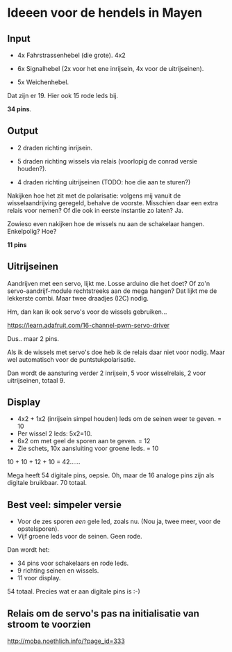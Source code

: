 # Ideeen voor de hendels in Mayen


## Input

- 4x Fahrstrassenhebel (die grote). 4x2

- 6x Signalhebel (2x voor het ene inrijsein, 4x voor de uitrijseinen).

- 5x Weichenhebel.

Dat zijn er 19. Hier ook 15 rode leds bij.

**34 pins**.


## Output

- 2 draden richting inrijsein.

- 5 draden richting wissels via relais (voorlopig de conrad versie houden?).

- 4 draden richting uitrijseinen (TODO: hoe die aan te sturen?)

Nakijken hoe het zit met de polarisatie: volgens mij vanuit de wisselaandrijving geregeld, behalve de voorste. Misschien daar een extra relais voor nemen? Of die ook in eerste instantie zo laten? Ja.

Zowieso even nakijken hoe de wissels nu aan de schakelaar hangen. Enkelpolig? Hoe?

**11 pins**

## Uitrijseinen

Aandrijven met een servo, lijkt me. Losse arduino die het doet? Of zo'n servo-aandrijf-module rechtstreeks aan de mega hangen? Dat lijkt me de lekkerste combi. Maar twee draadjes (I2C) nodig.

Hm, dan kan ik ook servo's voor de wissels gebruiken...

https://learn.adafruit.com/16-channel-pwm-servo-driver

Dus.. maar 2 pins.

Als ik de wissels met servo's doe heb ik de relais daar niet voor nodig. Maar wel automatisch voor de puntstukpolarisatie.

Dan wordt de aansturing verder 2 inrijsein, 5 voor wisselrelais, 2 voor uitrijseinen, totaal 9.

## Display

- 4x2 + 1x2 (inrijsein simpel houden) leds om de seinen weer te geven. = 10
- Per wissel 2 leds: 5x2=10.
- 6x2 om met geel de sporen aan te geven. = 12
- Zie schets, 10x aansluiting voor groene leds. = 10

10 + 10 + 12 + 10 = 42......

Mega heeft 54 digitale pins, oepsie. Oh, maar de 16 analoge pins zijn als digitale bruikbaar. 70 totaal.


## Best veel: simpeler versie

- Voor de zes sporen *een* gele led, zoals nu. (Nou ja, twee meer, voor de opstelsporen).
- Vijf groene leds voor de seinen. Geen rode.

Dan wordt het:

- 34 pins voor schakelaars en rode leds.
- 9 richting seinen en wissels.
- 11 voor display.

54 totaal. Precies wat er aan digitale pins is :-)


## Relais om de servo's pas na initialisatie van stroom te voorzien

http://moba.noethlich.info/?page_id=333
